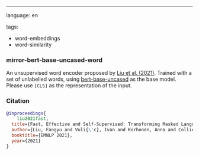 ---
language: en

tags:
- word-embeddings
- word-similarity

### mirror-bert-base-uncased-word
An unsupervised word encoder proposed by [Liu et al. (2021)](https://arxiv.org/pdf/2104.08027.pdf). Trained with a set of unlabelled words, using [bert-base-uncased](https://huggingface.co/bert-base-uncased) as the base model. Please use `[CLS]` as the representation of the input.

### Citation
```bibtex
@inproceedings{
	liu2021fast,
  title={Fast, Effective and Self-Supervised: Transforming Masked LanguageModels into Universal Lexical and Sentence Encoders},
  author={Liu, Fangyu and Vuli{\'c}, Ivan and Korhonen, Anna and Collier, Nigel},
  booktitle={EMNLP 2021},
  year={2021}
}
```
